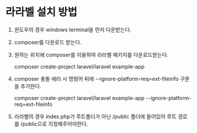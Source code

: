 라라벨 설치 방법
===============

1. 윈도우의 경우 windows terminal을 먼저 다운받는다.

2. composer를 다운로드 받는다.

3. 원하는 위치에 composer를 이용하여 라라벨 패키지를 다운로드받는다.

    composer create-project laravel/laravel example-app

4. composer 충돌 에러 시 명령어 뒤에 --ignore-platform-req=ext-fileinfo 구문을 추가한다.
    
    composer create-project laravel/laravel example-app --ignore-platform-req=ext-fileinfo

5. 라라벨의 경우 index.php가 루트폴더가 아닌 /public 폴더에 들어있어 루트 경로를 /public으로 지정해주어야한다.
